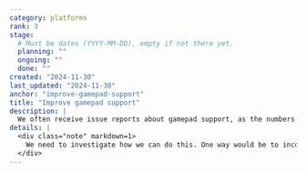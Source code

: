 ```yaml
---
category: platforms
rank: 3
stage:
  # Must be dates (YYYY-MM-DD), empty if not there yet.
  planning: ""
  ongoing: ""
  done: ""
created: "2024-11-30"
last_updated: "2024-11-30"
anchor: "improve-gamepad-support"
title: "Improve gamepad support"
description: |
  We often receive issue reports about gamepad support, as the numbers of gamepads never cease to increase. As we wish to support as many input devices as possible, we want to work towards better support.
details: |
  <div class="note" markdown=1>
    We need to investigate how we can do this. One way would be to incorporate more code from SDL, or to integrate SDLInput directly in the engine.
  </div>
---
```

